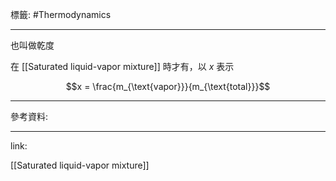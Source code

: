標籤: #Thermodynamics 

---

也叫做乾度

在 [[Saturated liquid-vapor mixture]] 時才有，以 $x$ 表示

$$x = \frac{m_{\text{vapor}}}{m_{\text{total}}}$$

---

參考資料:



---

link:

[[Saturated liquid-vapor mixture]]
